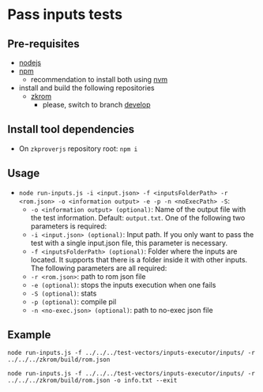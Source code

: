 # Pass inputs tests

## Pre-requisites
- [nodejs](https://nodejs.org/en/)
- [npm](https://docs.npmjs.com/downloading-and-installing-node-js-and-npm)
  - recommendation to install both using [nvm](https://github.com/nvm-sh/nvm)
- install and build the following repositories
  - [zkrom](https://github.com/hermeznetwork/zkrom)
    - please, switch to branch [develop](https://github.com/hermeznetwork/zkrom/develop)

## Install tool dependencies
- On `zkproverjs` repository root: `npm i`

## Usage
- `node run-inputs.js -i <input.json> -f <inputsFolderPath> -r <rom.json> -o <information output> -e -p -n <noExecPath> -S`:
    - `-o <information output> (optional)`: Name of the output file with the test information. Default: `output.txt`.
    One of the following two parameters is required:
    - `-i <input.json> (optional)`: Input path. If you only want to pass the test with a single input.json file, this parameter is necessary.
    - `-f <inputsFolderPath> (optional)`: Folder where the inputs are located. It supports that there is a folder inside it with other inputs.
    The following parameters are all required:
    - `-r <rom.json>`: path to rom json file
    - `-e (optional)`: stops the inputs execution when one fails
    - `-S (optional)`: stats
    - `-p (optional)`: compile pil
    - `-n <no-exec.json> (optional)`: path to no-exec json file

## Example
```
node run-inputs.js -f ../../../test-vectors/inputs-executor/inputs/ -r ../../../zkrom/build/rom.json
```
```
node run-inputs.js -f ../../../test-vectors/inputs-executor/inputs/ -r ../../../zkrom/build/rom.json -o info.txt --exit
```
